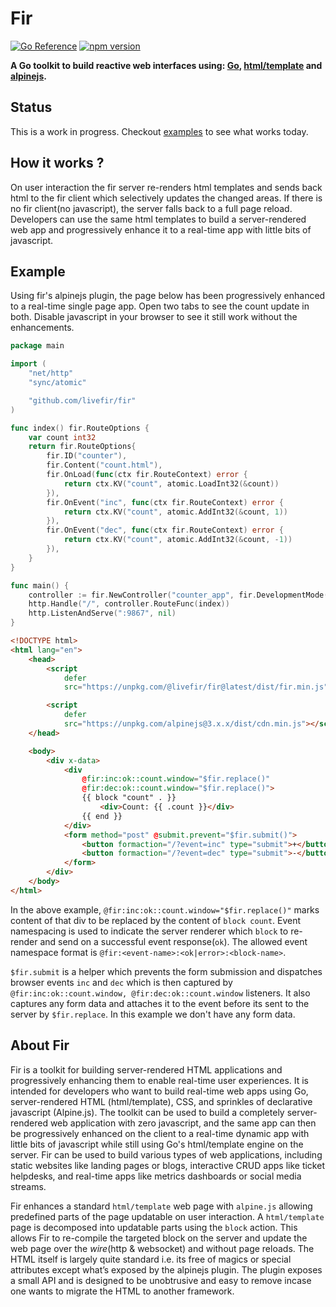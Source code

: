 # Fir

[![Go Reference](https://pkg.go.dev/badge/github.com/livefir/fir.svg)](https://pkg.go.dev/github.com/livefir/fir) 
[![npm version](https://badge.fury.io/js/@livefir%2Ffir.svg)](https://badge.fury.io/js/@livefir%2Ffir)

**A Go toolkit to build reactive web interfaces using: [Go](https://go.dev/), [html/template](https://pkg.go.dev/html/template) and [alpinejs](https://alpinejs.dev/).**

## Status

This is a work in progress. Checkout [examples](./examples/) to see what works today.

## How it works ?

On user interaction the fir server re-renders html templates and sends back html to the fir client which selectively updates the changed areas. If there is no fir client(no javascript), the server falls back to a full page reload. Developers can use the same html templates to build a server-rendered web app and progressively enhance it to a real-time app with little bits of javascript.


## Example

Using fir's alpinejs plugin, the page below has been progressively enhanced to a real-time single page app. Open two tabs to see the count update in both. Disable javascript in your browser to see it still work without the enhancements.


```go
package main

import (
	"net/http"
	"sync/atomic"

	"github.com/livefir/fir"
)

func index() fir.RouteOptions {
	var count int32
	return fir.RouteOptions{
		fir.ID("counter"),
		fir.Content("count.html"),
		fir.OnLoad(func(ctx fir.RouteContext) error {
			return ctx.KV("count", atomic.LoadInt32(&count))
		}),
		fir.OnEvent("inc", func(ctx fir.RouteContext) error {
			return ctx.KV("count", atomic.AddInt32(&count, 1))
		}),
		fir.OnEvent("dec", func(ctx fir.RouteContext) error {
			return ctx.KV("count", atomic.AddInt32(&count, -1))
		}),
	}
}

func main() {
	controller := fir.NewController("counter_app", fir.DevelopmentMode(true))
	http.Handle("/", controller.RouteFunc(index))
	http.ListenAndServe(":9867", nil)
}
```

```html
<!DOCTYPE html>
<html lang="en">
    <head>
        <script
            defer
            src="https://unpkg.com/@livefir/fir@latest/dist/fir.min.js"></script>

        <script
            defer
            src="https://unpkg.com/alpinejs@3.x.x/dist/cdn.min.js"></script>
    </head>

    <body>
        <div x-data>
            <div
                @fir:inc:ok::count.window="$fir.replace()"
                @fir:dec:ok::count.window="$fir.replace()">
                {{ block "count" . }}
                    <div>Count: {{ .count }}</div>
                {{ end }}
            </div>
            <form method="post" @submit.prevent="$fir.submit()">
                <button formaction="/?event=inc" type="submit">+</button>
                <button formaction="/?event=dec" type="submit">-</button>
            </form>
        </div>
    </body>
</html>
```

In the above example, `@fir:inc:ok::count.window="$fir.replace()"` marks content of that div to be replaced by the content of `block count`. Event namespacing is used to indicate the server renderer which `block` to re-render and send on a successful event response(`ok`). The allowed event namespace format is `@fir:<event-name>:<ok|error>:<block-name>`. 

`$fir.submit` is a helper which prevents the form submission and dispatches browser events `inc` and `dec` which is then captured by `@fir:inc:ok::count.window, @fir:dec:ok::count.window` listeners. It also captures any form data and attaches it to the event before its sent to the server by `$fir.replace`. In this example we don't have any form data.

## About Fir

Fir is a toolkit for building server-rendered HTML applications and progressively enhancing them to enable real-time user experiences. It is intended for developers who want to build real-time web apps using Go, server-rendered HTML (html/template), CSS, and sprinkles of declarative javascript (Alpine.js). The toolkit can be used to build a completely server-rendered web application with zero javascript, and the same app can then be progressively enhanced on the client to a real-time dynamic app with little bits of javascript while still using Go's html/template engine on the server. Fir can be used to build various types of web applications, including static websites like landing pages or blogs, interactive CRUD apps like ticket helpdesks, and real-time apps like metrics dashboards or social media streams.

Fir enhances a standard `html/template` web page with `alpine.js` allowing predefined parts of the page updatable on user interaction. A `html/template` page is decomposed into updatable parts using the `block` action. This allows Fir to re-compile the targeted block on the server and update the web page over the *wire*(http & websocket) and without page reloads. 
The HTML itself is largely quite standard i.e. its free of magics or special attributes except what’s exposed by the alpinejs plugin. The plugin exposes a small API and is designed to be unobtrusive and easy to remove incase one wants to migrate the HTML to another framework. 
